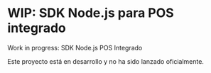 # WIP: SDK Node.js para POS integrado
Work in progress: SDK Node.js POS Integrado

Este proyecto está en desarrollo y no ha sido lanzado oficialmente. 

